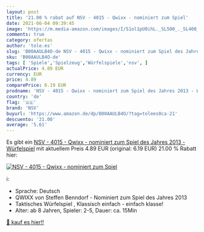 ```yaml
---
layout: post
title: '21.00 % rabat auf NSV - 4015 - Qwixx - nominiert zum Spiel'
date: 2021-06-04 09:39:45
image: 'https://m.media-amazon.com/images/I/51ol1pU0ihL._SL500_._SL400_.jpg'
comments: true
category: ofertas
author: 'tole.es'
slug: 'B00AAULB4O-de NSV - 4015 - Qwixx - nominiert zum Spiel des Jahres 2013 -...'
sku: 'B00AAULB4O-de'
tags: [ 'Spiele','Spielzeug','Würfelspiele','nsv', ]
actualPrice: 4.89 EUR
currency: EUR
price: 4.89
comparePrice: 6.19 EUR
prodname: 'NSV - 4015 - Qwixx - nominiert zum Spiel des Jahres 2013 - Würfelspiel'
country: 'de'
flag: '🇩🇪'
brand: 'NSV'
buyurl: 'https://www.amazon.de/dp/B00AAULB4O/?tag=tolees0ca-21'
descuento: '21.00'
average: '5.61'
---
```


Es gibt ein [NSV - 4015 - Qwixx - nominiert zum Spiel des Jahres 2013 - Würfelspiel](https://www.amazon.de/dp/B00AAULB4O/?tag=tolees0ca-21) mit aktuellem Preis 4.89 EUR (original: 6.19 EUR) 21.00 % Rabatt hier:

[![NSV - 4015 - Qwixx - nominiert zum Spiel](https://m.media-amazon.com/images/I/51ol1pU0ihL._SL500_._SL400_.jpg)](https://www.amazon.de/dp/B00AAULB4O/?tag=tolees0ca-21)

ℹ️:

- Sprache: Deutsch
- QWIXX von Steffen Benndorf - Nominiert zum Spiel des Jahres 2013
- Taktisches Würfelspiel , Klassisch einfach - einfach klasse!
- Alter: ab 8 Jahren, Spieler: 2-5, Dauer: ca. 15Min

[🛒 kauf es hier!!](https://www.amazon.de/dp/B00AAULB4O/?tag=tolees0ca-21)
